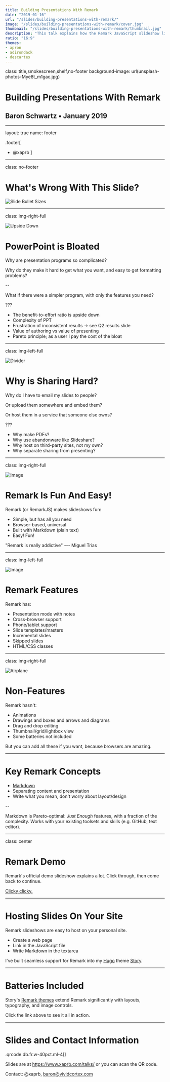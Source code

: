 ```yaml
---
title: Building Presentations With Remark
date: "2019-01-16"
url: "/slides/building-presentations-with-remark/"
image: "/slides/building-presentations-with-remark/cover.jpg"
thumbnail: "/slides/building-presentations-with-remark/thumbnail.jpg"
description: "This talk explains how the Remark JavaScript slideshow library makes it fun and productive to create Markdown presentations in your browser."
ratio: "16:9"
themes:
- apron
- adirondack
- descartes
---
```

class: title,smokescreen,shelf,no-footer
background-image: url(unsplash-photos-Mye8t_m1gac.jpg)

# Building Presentations With Remark
## Baron Schwartz &bullet; January 2019

---
layout: true
name: footer

.footer[
- @xaprb
]

---
class: no-footer
# What's Wrong With This Slide?

![Slide Bullet Sizes](slide-bullet-sizes.png)

---
class: img-right-full

![Upside Down](sharon-mccutcheon-571639-unsplash.jpg)

# PowerPoint is Bloated

Why are presentation programs so complicated?

Why do they make it hard to get what you want, and easy to get formatting problems?

--

What if there were a simpler program, with only the features you need?

???

* The benefit-to-effort ratio is upside down
* Complexity of PPT
* Frustration of inconsistent results -> see Q2 results slide
* Value of authoring vs value of presenting
* Pareto principle; as a user I pay the cost of the bloat

---
class: img-left-full

![Divider](johan-arthursson-67558-unsplash.jpg)

# Why is Sharing Hard?

Why do I have to email my slides to people?

Or upload them somewhere and embed them?

Or host them in a service that someone else owns?

???
* Why make PDFs?
* Why use abandonware like Slideshare?
* Why host on third-party sites, not my own?
* Why separate sharing from presenting?

---
class: img-right-full

![Image](unsplash-photos-cAY9X4rPG3g.jpg)

# Remark Is Fun And Easy!

Remark (or RemarkJS) makes slideshows fun:

- Simple, but has all you need
- Browser-based, universal
- Built with Markdown (plain text)
- Easy! Fun!

"Remark is really addictive" --- Miguel Trias

---
class: img-left-full

![Image](unsplash-photos-cAY9X4rPG3g.jpg)

# Remark Features

Remark has:

* Presentation mode with notes
* Cross-browser support
* Phone/tablet support
* Slide templates/masters
* Incremental slides
* Skipped slides
* HTML/CSS classes

---
class: img-right-full

![Airplane](david-kovalenko-414249-unsplash.jpg)

# Non-Features

Remark hasn't:

* Animations
* Drawings and boxes and arrows and diagrams
* Drag and drop editing
* Thumbnail/grid/lightbox view
* Some batteries not included

But you can add all these if you want, because browsers are amazing.

---
# Key Remark Concepts

* [Markdown](https://commonmark.org/help/)
* Separating content and presentation
* Write what you mean, don't worry about layout/design

--

Markdown is Pareto-optimal: *Just Enough* features, with a fraction of the
complexity. Works with your existing toolsets and skills (e.g. GitHub, text
editor).

---
class: center
# Remark Demo

Remark's official demo slideshow explains a lot. Click through, then come back
to continue.

[Clicky clicky.](https://remarkjs.com/)


---
# Hosting Slides On Your Site

Remark slideshows are easy to host on your personal site.

* Create a web page
* Link in the JavaScript file
* Write Markdown in the textarea

I've built seamless support for Remark into my [Hugo](https://gohugo.io) theme
[Story](https://story.xaprb.com).

---
# Batteries Included

Story's [Remark themes](https://story.xaprb.com/slides/adirondack/) extend Remark
significantly with layouts, typography, and image controls.

Click the link above to see it all in action.

---
# Slides and Contact Information

.qrcode.db.fr.w-40pct.ml-4[]

Slides are at https://www.xaprb.com/talks/ or you can scan the QR code.

Contact: @xaprb, baron@vividcortex.com

